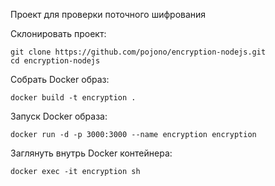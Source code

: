 Проект для проверки поточного шифрования

Склонировать проект:
```
git clone https://github.com/pojono/encryption-nodejs.git
cd encryption-nodejs
```
Собрать Docker образ:
```
docker build -t encryption .
```

Запуск Docker образа:
```
docker run -d -p 3000:3000 --name encryption encryption 
```

Заглянуть внутрь Docker контейнера:

```
docker exec -it encryption sh
```
